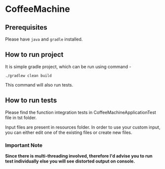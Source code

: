 # CoffeeMachine

## Prerequisites
Please have `java` and `gradle` installed.

## How to run project

It is simple gradle project, which can be run using command -

`./gradlew clean build`

This command will also run tests.

## How to run tests

Please find the function integration tests in CoffeeMachineApplicationTest file in tst folder.

Input files are present in resources folder. In order to use your custom input,
you can either edit one of the existing files or create new files.


### Important Note

**Since there is multi-threading involved, therefore I'd advise you to run test individually else you will see distorted output on console.**